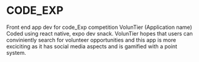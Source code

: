# CODE_EXP
Front end app dev for code_Exp competition
VolunTier (Application name) Coded using react native, expo dev snack.
VolunTier hopes that users can conviniently search for volunteer opportunities and this app is more exciciting as it has social media aspects and is gamified with a point system.

